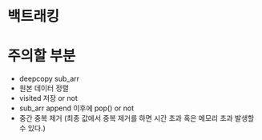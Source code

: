 # 백트래킹

# 주의할 부분

- deepcopy sub_arr
- 원본 데이터 정렬
- visited 저장 or not
- sub_arr append 이후에 pop() or not
- 중간 중복 제거 (최종 값에서 중복 제거를 하면 시간 초과 혹은 메모리 초과 발생할 수 있다.)
